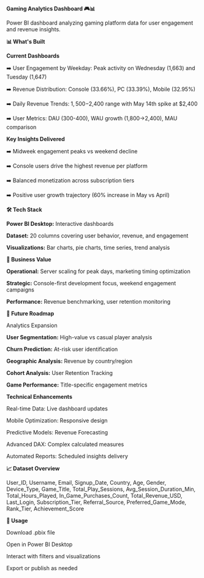 **Gaming Analytics Dashboard 🎮📊**

Power BI dashboard analyzing gaming platform data for user engagement and revenue insights.

**📊 What's Built**

**Current Dashboards**

➡️ User Engagement by Weekday: Peak activity on Wednesday (1,663) and Tuesday (1,647)

➡️ Revenue Distribution: Console (33.66%), PC (33.39%), Mobile (32.95%)

➡️ Daily Revenue Trends: $1,500-$2,400 range with May 14th spike at $2,400

➡️ User Metrics: DAU (300-400), WAU growth (1,800→2,400), MAU comparison

**Key Insights Delivered**

➡️ Midweek engagement peaks vs weekend decline

➡️ Console users drive the highest revenue per platform

➡️ Balanced monetization across subscription tiers

➡️ Positive user growth trajectory (60% increase in May vs April)

**🛠️ Tech Stack**

**Power BI Desktop:** Interactive dashboards

**Dataset:** 20 columns covering user behavior, revenue, and engagement

**Visualizations:** Bar charts, pie charts, time series, trend analysis

**🎯 Business Value**

**Operational:** Server scaling for peak days, marketing timing optimization

**Strategic:** Console-first development focus, weekend engagement campaigns

**Performance:** Revenue benchmarking, user retention monitoring

**🚀 Future Roadmap**
 
Analytics Expansion

 **User Segmentation:** High-value vs casual player analysis

 **Churn Prediction:** At-risk user identification

 **Geographic Analysis:** Revenue by country/region

 **Cohort Analysis:** User Retention Tracking

 **Game Performance:** Title-specific engagement metrics

**Technical Enhancements**
 
 Real-time Data: Live dashboard updates

 Mobile Optimization: Responsive design

 Predictive Models: Revenue Forecasting

 Advanced DAX: Complex calculated measures

 Automated Reports: Scheduled insights delivery

**📈 Dataset Overview**

User_ID, Username, Email, Signup_Date, Country, Age, Gender, Device_Type, 
Game_Title, Total_Play_Sessions, Avg_Session_Duration_Min, Total_Hours_Played,
In_Game_Purchases_Count, Total_Revenue_USD, Last_Login, Subscription_Tier, 
Referral_Source, Preferred_Game_Mode, Rank_Tier, Achievement_Score

**🔄 Usage**

Download .pbix file

Open in Power BI Desktop

Interact with filters and visualizations

Export or publish as needed
